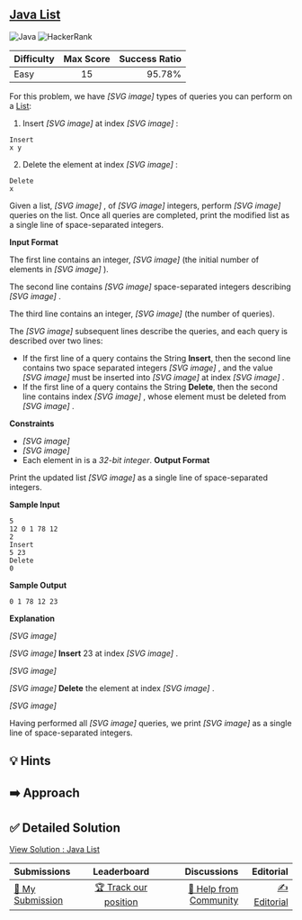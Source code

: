## [Java List](https://www.hackerrank.com/challenges/java-list)

![Java](https://img.shields.io/badge/java-%23ED8B00.svg?style=for-the-badge&logo=openjdk&logoColor=white) ![HackerRank](https://img.shields.io/badge/-Hackerrank-2EC866?style=for-the-badge&logo=HackerRank&logoColor=white)

| Difficulty | Max Score | Success Ratio |
|:-----------|:------------:|------------:|
| Easy       | 15      | 95.78%        |

For this problem, we have  *[SVG image]*  types of queries you can perform on a [List](https://docs.oracle.com/javase/7/docs/api/java/util/List.html):


1. Insert  *[SVG image]*  at index  *[SVG image]* :  




```
Insert
x y
```
2. Delete the element at index  *[SVG image]* :  




```
Delete
x
```


Given a list,  *[SVG image]* , of  *[SVG image]*  integers, perform  *[SVG image]*  queries on the list. Once all queries are completed, print the modified list as a single line of space\-separated integers. 

**Input Format**

The first line contains an integer,  *[SVG image]*  (the initial number of elements in  *[SVG image]* ).   

The second line contains  *[SVG image]*  space\-separated integers describing  *[SVG image]* .   

The third line contains an integer,  *[SVG image]*  (the number of queries).   

The  *[SVG image]*  subsequent lines describe the queries, and each query is described over two lines: 


* If the first line of a query contains the String **Insert**, then the second line contains two space separated integers  *[SVG image]* , and the value  *[SVG image]*  must be inserted into  *[SVG image]*  at index  *[SVG image]* .
* If the first line of a query contains the String **Delete**, then the second line contains index  *[SVG image]* , whose element must be deleted from  *[SVG image]* .


**Constraints** 


* *[SVG image]*
* *[SVG image]*
* Each element in is a *32\-bit integer*.
**Output Format**

Print the updated list  *[SVG image]*  as a single line of space\-separated integers.

**Sample Input**


```
5
12 0 1 78 12
2
Insert
5 23
Delete
0

```
**Sample Output**


```
0 1 78 12 23

```
**Explanation**

 *[SVG image]*  


 *[SVG image]*  **Insert** 23 at index  *[SVG image]* .   

 *[SVG image]* 


 *[SVG image]*  **Delete** the element at index  *[SVG image]* .   

 *[SVG image]* 


Having performed all  *[SVG image]*  queries, we print  *[SVG image]*  as a single line of space\-separated integers.


## 💡 Hints 

## ➡️ Approach 

## ✅ Detailed Solution
[View Solution : Java List](./Solution.java)

| Submissions | Leaderboard| Discussions | Editorial |
|:-----------|:------------:|------------:|------------:|
| [📝 My Submission](https://www.hackerrank.com/challenges/java-list/submissions) | [🏆 Track our position](https://www.hackerrank.com/challenges/java-list/leaderboard) | [🤔 Help from Community](https://www.hackerrank.com/challenges/java-list/forum) | [✍️ Editorial](https://www.hackerrank.com/challenges/java-list/editorial) |

